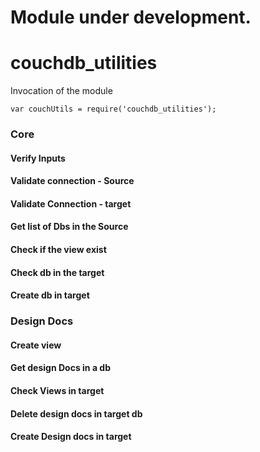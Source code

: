 # Module under development.

# couchdb_utilities

Invocation of the module
```
var couchUtils = require('couchdb_utilities');
```

### Core
#### Verify Inputs
#### Validate connection - Source
#### Validate Connection - target
#### Get list of Dbs in the Source
#### Check if the view exist
#### Check db in the target
#### Create db in target

### Design Docs
#### Create view
#### Get design Docs in a db
#### Check Views in target
#### Delete design docs in target db
#### Create Design docs in target
